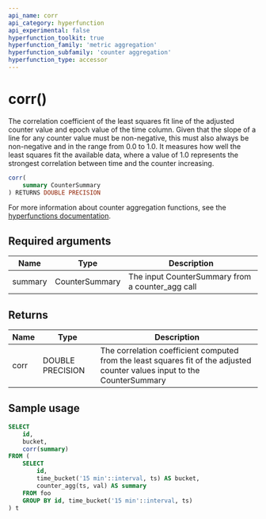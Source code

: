 ```yaml
---
api_name: corr
api_category: hyperfunction
api_experimental: false
hyperfunction_toolkit: true
hyperfunction_family: 'metric aggregation'
hyperfunction_subfamily: 'counter aggregation'
hyperfunction_type: accessor
---
```


# corr() <tag type="toolkit" content="Toolkit" />
The correlation coefficient of the least squares fit line of the adjusted
counter value and epoch value of the time column. Given that the slope of a line for any counter value must be
non-negative, this must also always be non-negative and in the range from 0.0 to
1.0. It measures how well the least squares fit the available data, where a
value of 1.0 represents the strongest correlation between time and the counter
increasing.

```sql
corr(
    summary CounterSummary
) RETURNS DOUBLE PRECISION
```

For more information about counter aggregation functions, see the
[hyperfunctions documentation][hyperfunctions-counter-agg].

## Required arguments

|Name|Type|Description|
|-|-|-|
|summary|CounterSummary|The input CounterSummary from a counter_agg call|

## Returns

|Name|Type|Description|
|-|-|-|
|corr|DOUBLE PRECISION|The correlation coefficient computed from the least squares fit of the adjusted counter values input to the CounterSummary|

## Sample usage

```sql
SELECT
    id,
    bucket,
    corr(summary)
FROM (
    SELECT
        id,
        time_bucket('15 min'::interval, ts) AS bucket,
        counter_agg(ts, val) AS summary
    FROM foo
    GROUP BY id, time_bucket('15 min'::interval, ts)
) t
```


[hyperfunctions-counter-agg]: timescaledb/:currentVersion:/how-to-guides/hyperfunctions/counter-aggregation/
